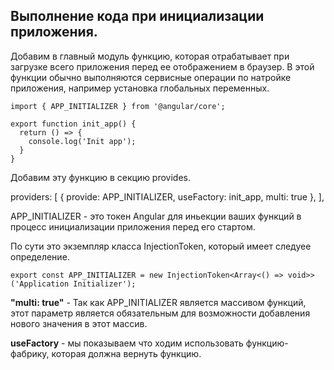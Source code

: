 ## Выполнение кода при инициализации приложения.

Добавим в главный модуль функцию, которая отрабатывает при загрузке всего приложения перед ее отображением в браузер.
В этой функции обычно выполняются сервисные операции по натройке приложения, например установка глобальных переменных.

    import { APP_INITIALIZER } from '@angular/core';

    export function init_app() {
      return () => {
        console.log('Init app');
      }
    }
    
Добавим эту функцию в секцию provides.

  providers: [
    { provide: APP_INITIALIZER, useFactory: init_app, multi: true },
  ],
  
APP_INITIALIZER - это токен Angular для иньекции ваших функций в процесс инициализации приложения перед его стартом.

По сути это экземпляр класса InjectionToken, который имеет следуее определение.

    export const APP_INITIALIZER = new InjectionToken<Array<() => void>>('Application Initializer');


**"multi: true"** - Так как APP_INITIALIZER является массивом функций, этот параметр является обязательным для возможности добавления нового значения в этот массив.
  
**useFactory** - мы показываем что ходим использовать функцию-фабрику, которая должна вернуть функцию.

